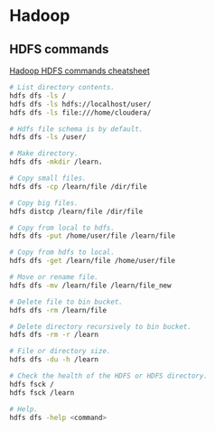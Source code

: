 # Hadoop

## HDFS commands

[Hadoop HDFS commands cheatsheet](https://medium.com/geekculture/hdfs-commands-cheat-sheet-1cd7bf22e795)

```bash
# List directory contents.
hdfs dfs -ls /
hdfs dfs -ls hdfs://localhost/user/
hdfs dfs -ls file:///home/cloudera/

# Hdfs file schema is by default.
hdfs dfs -ls /user/

# Make directory.
hdfs dfs -mkdir /learn.

# Copy small files.
hdfs dfs -cp /learn/file /dir/file

# Copy big files.
hdfs distcp /learn/file /dir/file

# Copy from local to hdfs.
hdfs dfs -put /home/user/file /learn/file

# Copy from hdfs to local.
hdfs dfs -get /learn/file /home/user/file

# Move or rename file.
hdfs dfs -mv /learn/file /learn/file_new

# Delete file to bin bucket.
hdfs dfs -rm /learn/file

# Delete directory recursively to bin bucket.
hdfs dfs -rm -r /learn

# File or directory size.
hdfs dfs -du -h /learn

# Check the health of the HDFS or HDFS directory.
hdfs fsck /
hdfs fsck /learn

# Help.
hdfs dfs -help <command>
```
